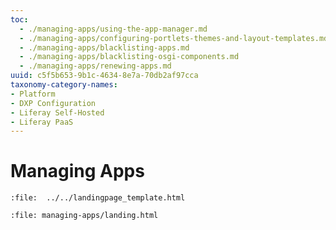 ```yaml
---
toc:
  - ./managing-apps/using-the-app-manager.md
  - ./managing-apps/configuring-portlets-themes-and-layout-templates.md
  - ./managing-apps/blacklisting-apps.md
  - ./managing-apps/blacklisting-osgi-components.md
  - ./managing-apps/renewing-apps.md
uuid: c5f5b653-9b1c-4634-8e7a-70db2af97cca
taxonomy-category-names:
- Platform
- DXP Configuration
- Liferay Self-Hosted
- Liferay PaaS
---
```

# Managing Apps

```{raw} html
:file:  ../../landingpage_template.html
```

```{raw} html
:file: managing-apps/landing.html
```
